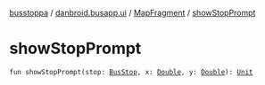 [busstoppa](../../index.md) / [danbroid.busapp.ui](../index.md) / [MapFragment](index.md) / [showStopPrompt](./show-stop-prompt.md)

# showStopPrompt

`fun showStopPrompt(stop: `[`BusStop`](../../danbroid.busapp.data/-bus-stop/index.md)`, x: `[`Double`](https://kotlinlang.org/api/latest/jvm/stdlib/kotlin/-double/index.html)`, y: `[`Double`](https://kotlinlang.org/api/latest/jvm/stdlib/kotlin/-double/index.html)`): `[`Unit`](https://kotlinlang.org/api/latest/jvm/stdlib/kotlin/-unit/index.html)